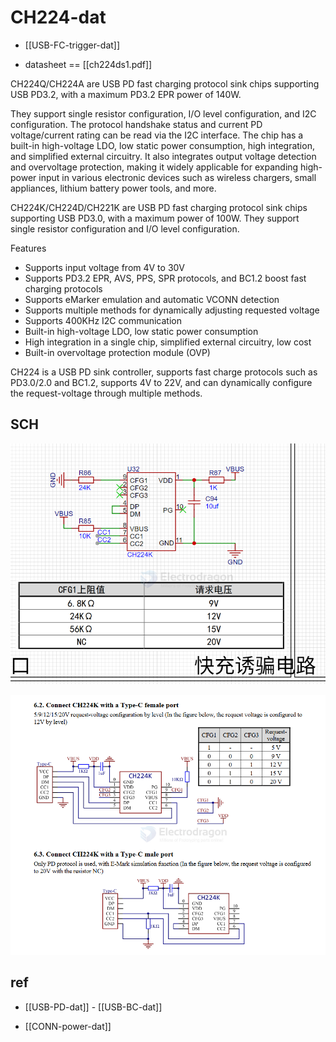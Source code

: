 
# CH224-dat

- [[USB-FC-trigger-dat]]

- datasheet == [[ch224ds1.pdf]]


CH224Q/CH224A are USB PD fast charging protocol sink chips supporting USB PD3.2, with a maximum PD3.2 EPR power of 140W. 

They support single resistor configuration, I/O level configuration, and I2C configuration. The protocol handshake status and current PD voltage/current rating can be read via the I2C interface. The chip has a built-in high-voltage LDO, low static power consumption, high integration, and simplified external circuitry. It also integrates output voltage detection and overvoltage protection, making it widely applicable for expanding high-power input in various electronic devices such as wireless chargers, small appliances, lithium battery power tools, and more.

CH224K/CH224D/CH221K are USB PD fast charging protocol sink chips supporting USB PD3.0, with a maximum power of 100W. They support single resistor configuration and I/O level configuration.

Features

- Supports input voltage from 4V to 30V
- Supports PD3.2 EPR, AVS, PPS, SPR protocols, and BC1.2 boost fast charging protocols
- Supports eMarker emulation and automatic VCONN detection
- Supports multiple methods for dynamically adjusting requested voltage
- Supports 400KHz I2C communication
- Built-in high-voltage LDO, low static power consumption
- High integration in a single chip, simplified external circuitry, low cost
- Built-in overvoltage protection module (OVP)



CH224 is a USB PD sink controller, supports fast charge protocols such as PD3.0/2.0 and BC1.2, supports 4V to 22V, and can dynamically configure the request-voltage through multiple methods.


## SCH 

![](2025-08-19-16-44-14.png)

![](2025-10-07-18-21-38.png)

## ref 

- [[USB-PD-dat]] - [[USB-BC-dat]]

- [[CONN-power-dat]]
